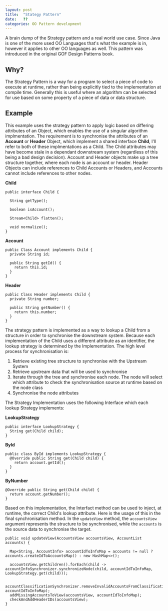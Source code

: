 ```yaml
---
layout: post
title:  "Stategy Pattern"
date:   ?? 
categories: OO Pattern development
---
```


A brain dump of the Strategy pattern and a real world use case. Since Java is one of the more used OO Languages that's what the example is in, however it applies to other OO languages as well. This pattern was introduced in the original GOF Design Patterns book. 

## Why?

The Strategy Pattern is a way for a program to select a piece of code to execute at runtime, rather than being explicitly tied to the implementation at compile time. Generally this is useful where an algorithm can be selected for use based on some property of a piece of data or data structure.

## Example

This example uses the strategy pattern to apply logic based on differing attributes of an Object, which enables the use of a singular algorithm implmentation. The requirement is to synchronise the attributes of an **Account** or **Header** Object, which implement a shared interface **Child**, I'll refer to both of these implmentations as a Child. The Child attributes may have become stale in a dependant downstream system (regardless of this being a bad design decision). Account and Header objects make up a tree structure together, where each node is an account or header. Header Objects can include references to Child Accounts or Headers, and Accounts cannot include references to other nodes.

**Child**

```
public interface Child {

  String getType();

  boolean isAccount();

  Stream<Child> flatten();

  void normalize();
}
```

**Account**

```
public Class Account implements Child {
  private String id;
  
  public String getId() {
    return this.id;
  }
}
```

**Header**

```
public Class Header implements Child {
  private String number;
  
  public String getNumber() {
    return this.number;
  }
}
```

The strategy pattern is implemented as a way to lookup a Child from a structure in order to synchronise the downstream system. Because each implementation of the Child uses a different attribute as an identifier, the lookup strategy is determined by the Implementation. The high level process for synchronisation is:

1. Retrieve existing tree structure to synchronise with the Upstream System
2. Retrieve upstream data that will be used to synchronise
3. Iterate through the tree and synchronise each node. The node will select which attribute to check the synchronisation source at runtime based on the node class
4. Synchronise the node attributes

The Strategy Implementation uses the following Interface which each lookup Strategy implements:

**LookupStrategy**

```
public interface LookupStrategy {
  String get(Child child);
}
```

**ById**

```
public class ById implements LookupStrategy {
  @Override public String get(Child child) {
    return account.getId();
  }
}
```

**ByNumber**
```
@Override public String get(Child child) {
  return account.getNumber();
}
```

Based on this implementation, the Interfact method can be used to inject, at runtime, the correct Child's lookup attribute. Here is the usage of this in the final synchronisation method. In the `updateView` method, the `accountsView` argument represents the structure to be synchronised, while the `accounts` is the source data to synchronise the target.

```
public void updateView(AccountsView accountsView, AccountList accounts) {

  Map<String, AccountInfo> accountIdToInfoMap = accounts != null ? accounts.createIdToAccountsMap() : new HashMap<>();

  accountsView.getChildren().forEach(child -> accountInfoSynchronizer.synchronizeNode(child, accountIdToInfoMap, LookupStrategy.get(child)));

  accountClassificationSynchronizer.removeInvalidAccountsFromClassification(accountsView, accountIdToInfoMap);
  addMissingAccountsToView(accountsView, accountIdToInfoMap);
  checkAndAddHeaderIDs(accountsView);
}
```

